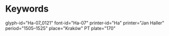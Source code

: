 # Keywords
glyph-id="Ha-07_0121"
font-id="Ha-07"
printer-id="Ha"
printer="Jan Haller"
period="1505–1525"
place="Kraków"
PT plate="170"
